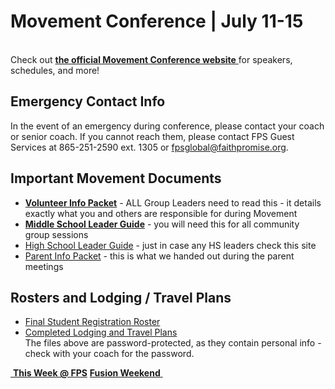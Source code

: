 # Movement Conference | July 11-15
<a class="btn btn-default btn-block" href="https://movementconf.com/" role="button"><span id="MyTimer"></span></a>  
Check out [ **the official Movement Conference website** ]( https://movementconf.com/ ) for speakers, schedules, and more!

## Emergency Contact Info
In the event of an emergency during conference, please contact your coach or senior coach. If you cannot reach them, please contact FPS Guest Services at 865-251-2590 ext. 1305 or fpsglobal@faithpromise.org.

## Important Movement Documents  
* **[Volunteer Info Packet](mvmt-volunteer.pdf)** - ALL Group Leaders need to read this - it details exactly what you and others are responsible for during Movement
* **[Middle School Leader Guide](mvmt-guide-middle.pdf)** - you will need this for all community group sessions
* [High School Leader Guide](mvmt-guide-high.pdf) - just in case any HS leaders check this site
* [Parent Info Packet](mvmt-parent.pdf) - this is what we handed out during the parent meetings

## Rosters and Lodging / Travel Plans
* [Final Student Registration Roster](mvmt-roster.xlsx)
* [Completed Lodging and Travel Plans](mvmt-travel.xls)  
The files above are password-protected, as they contain personal info - check with your coach for the password.  

<!--End of Markdown Content-->

<!--Bottom Page Nav Buttons-->
<a class="btn btn-default btn-sm" href="/" role="button"><i class="fa fa-arrow-left"></i>&nbsp;<b>This Week @ FPS</b></a>
<a class="btn btn-default btn-sm" href="/fusion" role="button"><b>Fusion Weekend</b>&nbsp;<i class="fa fa-arrow-right"></i></a>

<!--Count Down Timer-->
<script>
// Set the date we are counting down to
var countDownDate = new Date("July 11, 2018 18:00:00").getTime();

// Update the count down every 1 second
var x = setInterval(function() {

    // Get todays date and time
    var now = new Date().getTime();

    // Find the distance between now an the count down date
    var distance = countDownDate - now;

    // Time calculations for days, hours, minutes and seconds
    var days = Math.floor(distance / (1000 * 60 * 60 * 24));
    var hours = Math.floor((distance % (1000 * 60 * 60 * 24)) / (1000 * 60 * 60));
    var minutes = Math.floor((distance % (1000 * 60 * 60)) / (1000 * 60));
    var seconds = Math.floor((distance % (1000 * 60)) / 1000);

    // Output the result in an element with id="MyTimer"
    var message = "Movement starts in ";
    if (days > 14) {
      message = message + days + " days ";
    } else if (days > 0) {
      message = message + days + " days " + hours + " hours ";
    } else {
      message = message + hours + "h " + minutes + "m " + seconds + "s ";
    }
    document.getElementById("MyTimer").innerHTML = message

    // If the count down is over, write some text
    if (distance < 0) {
        clearInterval(x);
        document.getElementById("MyTimer").innerHTML = "Movement has begun!";
    }
}, 1000);
</script>
